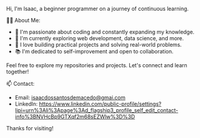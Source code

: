 Hi, I'm Isaac, a beginner programmer on a journey of continuous learning. 

👨‍💻 About Me:
- 🌱 I'm passionate about coding and constantly expanding my knowledge.
- 💼 I'm currently exploring web development, data science, and more.
- 🚀 I love building practical projects and solving real-world problems.
- 📚 I'm dedicated to self-improvement and open to collaboration.

Feel free to explore my repositories and projects. Let's connect and learn together!

📫 Contact:
- Email: isaacdossantosdemacedo@gmai.com
- LinkedIn: https://www.linkedin.com/public-profile/settings?lipi=urn%3Ali%3Apage%3Ad_flagship3_profile_self_edit_contact-info%3BNVHcBp9GTXqf2m68sEZWlw%3D%3D

Thanks for visiting!

<!---
DevIsaacS/DIOs is a ✨ special ✨ repository because its `README.md` (this file) appears on your GitHub profile.
You can click the Preview link to take a look at your changes.
--->
